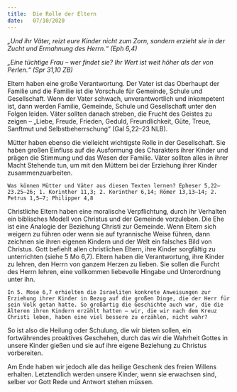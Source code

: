 ```yaml
---
title:  Die Rolle der Eltern
date:   07/10/2020
---
```


_„Und ihr Väter, reizt eure Kinder nicht zum Zorn, sondern erzieht sie in der Zucht und Ermahnung des Herrn.“ (Eph 6,4)_

_„Eine tüchtige Frau – wer findet sie? Ihr Wert ist weit höher als der von Perlen.“ (Spr 31,10 ZB)_

Eltern haben eine große Verantwortung. Der Vater ist das Oberhaupt der Familie und die Familie ist die Vorschule für Gemeinde, Schule und Gesellschaft. Wenn der Vater schwach, unverantwortlich und inkompetent ist, dann werden Familie, Gemeinde, Schule und Gesellschaft unter den Folgen leiden. Väter sollten danach streben, die Frucht des Geistes zu zeigen – „Liebe, Freude, Frieden, Geduld, Freundlichkeit, Güte, Treue, Sanftmut und Selbstbeherrschung“ (Gal 5,22–23 NLB).

Mütter haben ebenso die vielleicht wichtigste Rolle in der Gesellschaft. Sie haben großen Einfluss auf die Ausformung des Charakters ihrer Kinder und prägen die Stimmung und das Wesen der Familie. Väter sollten alles in ihrer Macht Stehende tun, um mit den Müttern bei der Erziehung ihrer Kinder zusammenzuarbeiten.

`Was können Mütter und Väter aus diesen Texten lernen? Epheser 5,22–23.25–26; 1. Korinther 11,3; 2. Korinther 6,14; Römer 13,13–14; 2. Petrus 1,5–7; Philipper 4,8`

Christliche Eltern haben eine moralische Verpflichtung, durch ihr Verhalten ein biblisches Modell von Christus und der Gemeinde vorzuleben. Die Ehe ist eine Analogie der Beziehung Christi zur Gemeinde. Wenn Eltern sich weigern zu führen oder wenn sie auf tyrannische Weise führen, dann zeichnen sie ihren eigenen Kindern und der Welt ein falsches Bild von Christus. Gott befiehlt allen christlichen Eltern, ihre Kinder sorgfältig zu unterrichten (siehe 5 Mo 6,7). Eltern haben die Verantwortung, ihre Kinder zu lehren, den Herrn von ganzem Herzen zu lieben. Sie sollen die Furcht des Herrn lehren, eine vollkommen liebevolle Hingabe und Unterordnung unter ihn.

`In 5. Mose 6,7 erhielten die Israeliten konkrete Anweisungen zur Erziehung ihrer Kinder in Bezug auf die großen Dinge, die der Herr für sein Volk getan hatte. So großartig die Geschichte auch war, die die Älteren ihren Kindern erzählt hatten – wir, die wir nach dem Kreuz Christi leben, haben eine viel bessere zu erzählen, nicht wahr?`

So ist also die Heilung oder Schulung, die wir bieten sollen, ein fortwährendes proaktives Geschehen, durch das wir die Wahrheit Gottes in unsere Kinder gießen und sie auf ihre eigene Beziehung zu Christus vorbereiten.

Am Ende haben wir jedoch alle das heilige Geschenk des freien Willens erhalten. Letztendlich werden unsere Kinder, wenn sie erwachsen sind, selber vor Gott Rede und Antwort stehen müssen.